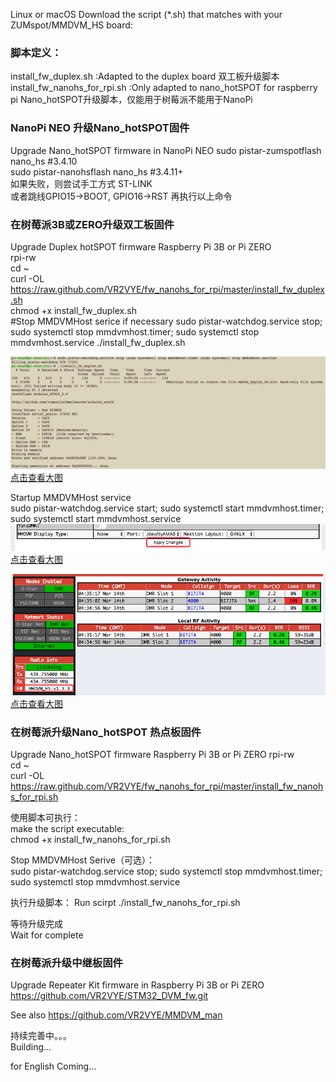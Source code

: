 Linux or macOS Download the script (*.sh) that matches with your ZUMspot/MMDVM_HS board:  
 
### 脚本定义：  
install_fw_duplex.sh :Adapted to the duplex board 双工板升级脚本  
install_fw_nanohs_for_rpi.sh :Only adapted to nano_hotSPOT for raspberry pi Nano_hotSPOT升级脚本，仅能用于树莓派不能用于NanoPi  
  
### NanoPi NEO 升级Nano_hotSPOT固件  
Upgrade Nano_hotSPOT firmware in NanoPi NEO
sudo pistar-zumspotflash nano_hs #3.4.10  
sudo pistar-nanohsflash nano_hs #3.4.11+  
如果失败，则尝试手工方式 ST-LINK   
或者跳线GPIO15->BOOT, GPIO16->RST 再执行以上命令  
  
### 在树莓派3B或ZERO升级双工板固件   
Upgrade Duplex hotSPOT firmware Raspberry Pi 3B or Pi ZERO   
rpi-rw   
cd ~  
curl -OL https://raw.github.com/VR2VYE/fw_nanohs_for_rpi/master/install_fw_duplex.sh  
chmod +x install_fw_duplex.sh  
#Stop MMDVMHost serice if necessary
sudo pistar-watchdog.service stop; sudo systemctl stop mmdvmhost.timer; sudo systemctl stop mmdvmhost.service
./install_fw_duplex.sh  

![图片装载中](/nano_duplex_cmd.png)   
[点击查看大图](https://github.com/bi7jta/MMDVM_HS_firmware/raw/master/nano_duplex_cmd.png) 

Startup MMDVMHost service  
sudo pistar-watchdog.service start; sudo systemctl start mmdvmhost.timer; sudo systemctl start mmdvmhost.service  
![图片装载中](/nano_duplex_restart.png)   
[点击查看大图](https://github.com/bi7jta/MMDVM_HS_firmware/raw/master/nano_duplex_restart.png) 

![图片装载中](/nano_duplex_ui.png)     
[点击查看大图](https://github.com/bi7jta/MMDVM_HS_firmware/raw/master/nano_duplex_ui.png) 
  
### 在树莓派升级Nano_hotSPOT 热点板固件   
Upgrade Nano_hotSPOT firmware Raspberry Pi 3B or Pi ZERO
rpi-rw  
cd ~  
curl -OL https://raw.github.com/VR2VYE/fw_nanohs_for_rpi/master/install_fw_nanohs_for_rpi.sh  
  
使用脚本可执行：  
make the script executable:  
chmod +x install_fw_nanohs_for_rpi.sh  
  
Stop MMDVMHost Serive（可选）：  
sudo pistar-watchdog.service stop; sudo systemctl stop mmdvmhost.timer; sudo systemctl stop mmdvmhost.service
  
执行升级脚本： 
Run scirpt 
./install_fw_nanohs_for_rpi.sh  
  
等待升级完成  
Wait for complete 
  
### 在树莓派升级中继板固件  
Upgrade Repeater Kit firmware in Raspberry Pi 3B or Pi ZERO
https://github.com/VR2VYE/STM32_DVM_fw.git  

See also https://github.com/VR2VYE/MMDVM_man   

持续完善中。。。  
Building...

for English Coming...   
